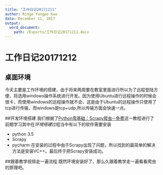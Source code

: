 ```yaml
---
title: "工作日记20171211"
author: Ringo Yungpo Kao
date: December 11, 2017
output:
  word_document:
    path: /Exports/工作日记20171211.docx
---
```

# 工作日记20171212


## 桌面环境
今天主要是工作环境的搭建，由于将来两周要在教室里面进行所以为了远程登陆方便，将选用windows操作系统进行开发。因为使用Ubuntu进行远程操作的时候会很卡，而使用windows的远程操作就不会，这是由于Ubuntu的远程操作只使用了tcp进行传输，而windows是tcp+udp,所以传输方面会快速一点。


##开发环境搭建
我们根据了[Python零基础：Scrapy爬虫--免费](http://study.163.com/course/courseMain.htm?courseId=1003666043)这一教程进行了前期学习其中在*环境搭建*过程当中有以下的软件需要安装
- python 3.5
- Scrapy
- pycharm
在安装的过程中由于Scrapy出现了问题，所以找到的最简单的解决方法是安装VC++。最后终于把Scrapy安装成功。


##跟着教学视频走一遍流程
既然环境安装好了，那么久跟着教学走一遍看看爬虫的原理吧。